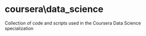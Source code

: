 # coursera\\data_science
Collection of code and scripts used in the Coursera Data Science specialization

